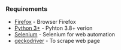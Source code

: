 
### Requirements
* [Firefox](https://www.mozilla.org/it/firefox/download/thanks/) - Browser Firefox
* [Python 3+](https://www.python.org/download/releases/3.0/?) - Pyhton 3.8+ verion
* [Selenium](https://github.com/SeleniumHQ/selenium) - Selenium for web automation
* [geckodriver](https://github.com/mozilla/geckodriver/releases) - To scrape web page
